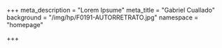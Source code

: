 +++
meta_description = "Lorem Ipsume"
meta_title = "Gabriel Cuallado"
background = "/img/hp/F0191-AUTORRETRATO.jpg"
namespace = "homepage"

+++
